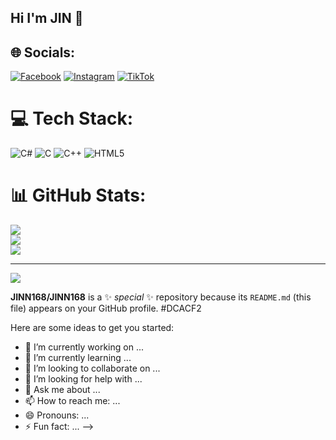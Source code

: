## Hi I'm JIN 👋


## 🌐 Socials:
[![Facebook](https://img.shields.io/badge/Facebook-%231877F2.svg?logo=Facebook&logoColor=white)](https://facebook.com/@jin.ne.296100) [![Instagram](https://img.shields.io/badge/Instagram-%23E4405F.svg?logo=Instagram&logoColor=white)](https://instagram.com/Corlor_brown) [![TikTok](https://img.shields.io/badge/TikTok-%23000000.svg?logo=TikTok&logoColor=white)](https://tiktok.com/@@thecolorbrown168) 

# 💻 Tech Stack:
![C#](https://img.shields.io/badge/c%23-%23239120.svg?style=for-the-badge&logo=csharp&logoColor=white) ![C](https://img.shields.io/badge/c-%2300599C.svg?style=for-the-badge&logo=c&logoColor=white) ![C++](https://img.shields.io/badge/c++-%2300599C.svg?style=for-the-badge&logo=c%2B%2B&logoColor=white) ![HTML5](https://img.shields.io/badge/html5-%23E34F26.svg?style=for-the-badge&logo=html5&logoColor=white)
# 📊 GitHub Stats:
![](https://github-readme-stats.vercel.app/api?username=JINN168&theme=default&hide_border=false&include_all_commits=false&count_private=false)<br/>
![](https://nirzak-streak-stats.vercel.app/?user=JINN168&theme=default&hide_border=false)<br/>
![](https://github-readme-stats.vercel.app/api/top-langs/?username=JINN168&theme=default&hide_border=false&include_all_commits=false&count_private=false&layout=compact)

---
[![](https://visitcount.itsvg.in/api?id=JINN168&icon=0&color=0)](https://visitcount.itsvg.in)

<!-- Proudly created with GPRM ( https://gprm.itsvg.in ) -->
**JINN168/JINN168** is a ✨ _special_ ✨ repository because its `README.md` (this file) appears on your GitHub profile.
#DCACF2


Here are some ideas to get you started:

- 🔭 I’m currently working on ...
- 🌱 I’m currently learning ...
- 👯 I’m looking to collaborate on ...
- 🤔 I’m looking for help with ...
- 💬 Ask me about ...
- 📫 How to reach me: ...
- 😄 Pronouns: ...
- ⚡ Fun fact: ...
-->

